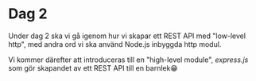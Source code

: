 # Dag 2

Under dag 2 ska vi gå igenom hur vi skapar ett REST API med "low-level http", med andra ord vi ska använd Node.js inbyggda http modul.

Vi kommer därefter att introduceras till en "high-level module", *express.js* som gör skapandet av ett REST API till en barnlek😁